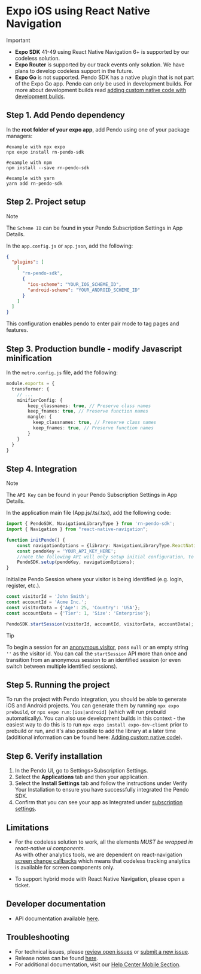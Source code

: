 # Expo iOS using React Native Navigation

>[!IMPORTANT]
>- **Expo SDK** 41-49 using React Native Navigation 6+ is supported by our codeless solution.<br>
>- **Expo Router** is supported by our track events only solution. We have plans to develop codeless support in the future.
>- **Expo Go** is not supported. Pendo SDK has a native plugin that is not part of the Expo Go app.
Pendo can *only* be used in development builds. For more about development builds read [adding custom native code with development builds](https://docs.expo.dev/workflow/customizing/).

## Step 1. Add Pendo dependency

In the **root folder of your expo app**, add Pendo using one of your package managers: 

```shell
#example with npx expo
npx expo install rn-pendo-sdk

#example with npm
npm install --save rn-pendo-sdk

#example with yarn
yarn add rn-pendo-sdk
```

## Step 2. Project setup

>[!NOTE]
>The `Scheme ID` can be found in your Pendo Subscription Settings in App Details.

In the `app.config.js` or `app.json`, add the following:
```json
{
  "plugins": [
    [
      "rn-pendo-sdk",
      {
        "ios-scheme": "YOUR_IOS_SCHEME_ID",
        "android-scheme": "YOUR_ANDROID_SCHEME_ID"
      }
    ]
  ]
}
```
This configuration enables pendo to enter pair mode to tag pages and features. 

## Step 3. Production bundle - modify Javascript minification
In the `metro.config.js` file, add the following:
```typescript
module.exports = {
  transformer: {
    // ...
    minifierConfig: {
        keep_classnames: true, // Preserve class names
        keep_fnames: true, // Preserve function names
        mangle: {
          keep_classnames: true, // Preserve class names
          keep_fnames: true, // Preserve function names
        }
    }
  }
}
```
## Step 4. Integration

>[!NOTE]
>The `API Key` can be found in your Pendo Subscription Settings in App Details.

In the application main file (App.js/.ts/.tsx), add the following code:
```typescript
import { PendoSDK, NavigationLibraryType } from 'rn-pendo-sdk';
import { Navigation } from "react-native-navigation";

function initPendo() {
    const navigationOptions = {library: NavigationLibraryType.ReactNativeNavigation, navigation: Navigation};
    const pendoKey = 'YOUR_API_KEY_HERE';
    //note the following API will only setup initial configuration, to start collect analytics use start session
    PendoSDK.setup(pendoKey, navigationOptions);
}
```
Initialize Pendo Session where your visitor is being identified (e.g. login, register, etc.).
```typescript
const visitorId = 'John Smith';
const accountId = 'Acme Inc.';
const visitorData = {'Age': 25, 'Country': 'USA'};
const accountData = {'Tier': 1, 'Size': 'Enterprise'};

PendoSDK.startSession(visitorId, accountId, visitorData, accountData);
```

>[!TIP]
>To begin a session for an  <a href="https://help.pendo.io/resources/support-library/analytics/anonymous-visitors.html" target="_blank">anonymous visitor</a>, pass ```null``` or an empty string ```''``` as the visitor id. You can call the `startSession` API more than once and transition from an anonymous session to an identified session (or even switch between multiple identified sessions). 

## Step 5. Running the project
To run the project with Pendo integration, you should be able to generate iOS and Android projects.
You can generate them by running `npx expo prebuild`, or `npx expo run:[ios|android]` (which will run prebuild automatically). You can also use development builds in this context - the easiest way to do this is to run `npx expo install expo-dev-client` prior to prebuild or run, and it's also possible to add the library at a later time (additional information can be found here: [Adding custom native code](https://docs.expo.dev/workflow/customizing/#generate-native-projects-with-prebuild)).

## Step 6. Verify installation

1. In the Pendo UI, go to Settings>Subscription Settings.
2. Select the **Applications** tab and then your application.
3. Select the **Install Settings** tab and follow the instructions under Verify Your Installation to ensure you have successfully integrated the Pendo SDK.
4. Confirm that you can see your app as Integrated under <a href="https://app.pendo.io/admin" target="_blank">subscription settings</a>.

## Limitations
- For the codeless solution to work, all the elements *MUST be wrapped in react-native ui components*.<br>
As with other analytics tools, we are dependent on react-navigation [screen change callbacks](https://reactnavigation.org/docs/screen-tracking/)
which means that codeless tracking analytics is available for screen components only.

- To support hybrid mode with React Native Navigation, please open a ticket.

## Developer documentation

- API documentation available [here](/api-documentation/rn-apis.md).

## Troubleshooting

- For technical issues, please [review open issues](https://github.com/pendo-io/pendo-mobile-sdk/issues) or [submit a new issue](https://github.com/pendo-io/pendo-mobile-sdk/issues).
- Release notes can be found [here](https://developers.pendo.io/category/mobile-sdk/).
- For additional documentation, visit our [Help Center Mobile Section](https://support.pendo.io/hc/en-us/categories/4403654621851-Mobile).